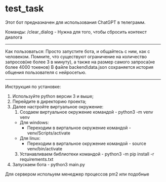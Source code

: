 # test_task

Этот бот предназначен для использования ChatGPT в телеграмм.

Команды:
    /clear_dialog - Нужна для того, чтобы сбросить контекст диалога
____

Как пользоваться:
    Просто запустите бота, и общайтесь с ним, как с человеком. Помните, что существуют ограничение на количество запросов(не более 3 в минуту), а также на размер самого запроса(не более 4000 токенов)
    В файле backend\data.json сохраняется история общения пользователя с нейросетью.
____  

Инструкция по установке:
1. Используйте python версии 3 и выше;
2. Перейдите в директорию проекта;
3. Далее настройте виртуальное окружение:
    1. Создаем виртуальное окружение командой - python3 -m venv venv
    + Для windows:
       + Переходим в виртальное окружение командой - venv/Scripts/activate
    + Для linux:
       + Переходим в виртальное окружение командой - source venv/bin/activate
    3. Устанавливаем библиотеки командой - python3 -m pip install -r requirements.txt
4. Запускаем бота - python3 main.py

Для сервером испольуем менеджер процессов pm2 или подобные
